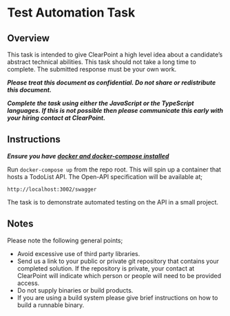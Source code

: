 # Test Automation Task

## Overview

This task is intended to give ClearPoint a high level idea about a candidate’s abstract technical abilities. This task should not take a long time to complete. The submitted response must be your own work.

**_Please treat this document as confidential.  Do not share or redistribute this document._**

**_Complete the task using either the JavaScript or the TypeScript languages. If this is not possible then please communicate this early with your hiring contact at ClearPoint._**

## Instructions

**_Ensure you have [docker and docker-compose installed](https://docs.docker.com/compose/install/)_**

Run `docker-compose up` from the repo root. This will spin up a container that hosts a TodoList API. The Open-API specification will be available at;
```
http://localhost:3002/swagger
```

The task is to demonstrate automated testing on the API in a small project.

## Notes

Please note the following general points;

- Avoid excessive use of third party libraries.
- Send us a link to your public or private git repository that contains your completed solution. If the repository is private, your contact at ClearPoint will indicate which person or people will need to be provided access.
- Do not supply binaries or build products.
- If you are using a build system please give brief instructions on how to build a runnable binary.
